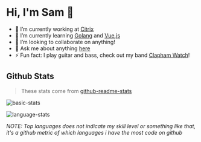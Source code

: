 # Hi, I'm Sam 👋

- 🔭 I’m currently working at [Citrix](https://www.citrix.com)
- 🌱 I’m currently learning [Golang](https://golang.org/) and [Vue.js](https://vuejs.org)
- 👯 I’m looking to collaborate on anything!
- 💬 Ask me about anything [here](https://github.com/microhod/microhod/issues)
- ⚡ Fun fact: I play guitar and bass, check out my band [Clapham Watch](https://www.youtube.com/channel/UCnyw0TSruQPRd_PPJmp0Ryw)!

## Github Stats

> These stats come from [github-readme-stats](https://github.com/anuraghazra/github-readme-stats)

![basic-stats](https://github-readme-stats.vercel.app/api?username=microhod&hide_border=true&show_icons=true&count_private=true&include_all_commits=true&bg_color=0D1117&icon_color=58A6FF&text_color=8B949E&title_color=ffffff)

![language-stats](https://github-readme-stats.vercel.app/api/top-langs?username=microhod&hide_border=true&langs_count=10&layout=compact&count_private=true&bg_color=0D1117&icon_color=58A6FF&text_color=8B949E&title_color=ffffff)

*NOTE: Top languages does not indicate my skill level or something like that, it's a github metric of which languages i have the most code on github*
